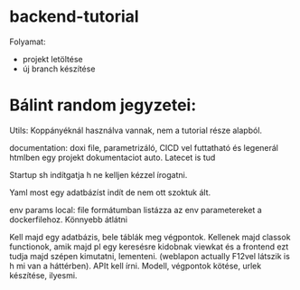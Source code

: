 # backend-tutorial

Folyamat:

- projekt letöltése
- új branch készítése




# Bálint random jegyzetei:
Utils:
Koppányéknál használva vannak, nem a tutorial része alapból.

documentation:
doxi file, parametrizáló, CICD vel futtatható és legenerál htmlben egy projekt dokumentaciot auto. Latecet is tud

Startup sh indítgatja h ne kelljen kézzel írogatni.

Yaml most egy adatbázíst indít de nem ott szoktuk ált.

env params local:
file formátumban listázza az env parametereket a dockerfilehoz. Könnyebb átlátni

Kell majd egy adatbázis, bele táblák meg végpontok. Kellenek majd classok functionok, amik majd pl egy keresésre kidobnak viewkat és a frontend ezt tudja majd szépen kimutatni, lementeni. (weblapon actually F12vel látszik is h mi van a háttérben). APIt kell írni.
Modell, végpontok kötése, urlek készítése, ilyesmi.

